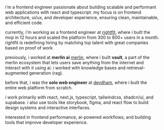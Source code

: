 i'm a frontend engineer passionate about building scalable and performant web applications with react and typescript. my focus is on frontend architecture, ui/ux, and developer experience, ensuring clean, maintainable, and efficient code.

currently, i'm working as a frontend engineer at [rightfit](https://rightfit.so), where i built the mvp in 12 hours and scaled the platform from 300 to 800+ users in a month. rightfit is redefining hiring by matching top talent with great companies based on proof of work.

previously, i worked at **merlin ai** [merlin](https://getmerlin.com), where i built **vault**, a part of the merlin ecosystem that lets users save anything from the internet and interact with it using ai. i worked with knowledge bases and retrieval-augmented generation (rag).

before that, i was the **solo web engineer** at [devdham](https://devdham.com), where i built the entire web platform from scratch.

i work primarily with react, next.js, typescript, tailwindcss, shadcn/ui, and supabase. i also use tools like storybook, figma, and react flow to build design systems and interactive interfaces.

interested in frontend performance, ai-powered workflows, and building tools that improve developer experience.
